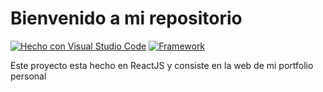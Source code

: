 # Bienvenido a mi repositorio


[![Hecho con Visual Studio Code](https://badges.aleen42.com/src/visual_studio_code.svg)](https://code.visualstudio.com/)
[![Framework](https://badges.aleen42.com/src/react.svg)](https://reactjs.org/)

Este proyecto esta hecho en ReactJS y consiste en la web de mi portfolio personal

